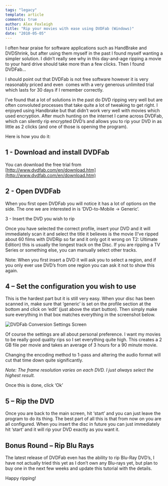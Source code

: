 ```yaml
---
tags: "legacy"
template: article 
comments: true 
author: Alex Foxleigh
title: "Rip your movies with ease using DVDFab (Windows)"
date: "2010-05-05"
---
```


I often hear praise for software applications such as HandBrake and DVDShrink, but after using them myself in the past I found myself wanting a simpler solution. I didn’t really see why in this day-and-age ripping a movie to your hard drive should take more than a few clicks. Then I found DVDFab...

<!-- end -->

I should point out that DVDFab is not free software however it is very reasonably priced and even  comes with a very generous unlimited trial which lasts for 30 days if I remember correctly.

I’ve found that a lot of solutions in the past do DVD ripping very well but are often convoluted processes that take quite a lot of tweaking to get right. I enjoyed using Handbrake but that didn’t work very well with movies which used encryption. After much hunting on the internet I came across DVDFab, which can silently rip encrypted DVD’s and allows you to rip your DVD in as little as 2 clicks (and one of those is opening the program).

Here is how you do it:

## 1 - Download and install DVDFab

You can download the free trial from [http://www.dvdfab.com/en/download.htm](http://www.dvdfab.com/en/download.htm)

## 2 - Open DVDFab

When you first open DVDFab you will notice it has a lot of options on the side. The one we are interested in is ‘DVD-to-Mobile -> Generic’.

3 - Insert the DVD you wish to rip

Once you have selected the correct profile, insert your DVD and it will immediately scan it and select the title it believes is the movie (I’ve ripped about 60 films with DVDRip so far and it only got it wrong on T2: Ultimate Edition) this is usually the longest track on the Disc. If you are ripping a TV Series or something else, you can manually select other tracks.

Note: When you first insert a DVD it will ask you to select a region, and if you only ever use DVD’s from one region you can ask it not to show this again.

## 4 – Set the configuration you wish to use

This is the hardest part but it is still very easy. When your disc has been scanned in, make sure that ‘generic’ is set on the profile section at the bottom and click on ‘edit’ (just above the start button). Then simply make sure everything in that box matches everything in the screenshot below.

![DVDFab Conversion Settings Screen](http://foxleigh.me/wp-content/uploads/2010/05/dvdfab-3.png "DVDFab Conversion Settings Screen")

Of course the settings are all about personal preference. I want my movies to be really good quality rips so I set everything quite high. This creates a 2 GB file per movie and takes an average of 3 hours for a 90 minute movie.

Changing the encoding method to 1-pass and altering the audio format will cut that time down quite significantly.

_Note: The frame resolution varies on each DVD. I just always select the highest result._

Once this is done, click ‘Ok’

## 5 – Rip the DVD

Once you are back to the main screen, hit ‘start’ and you can just leave the program to do its thing. The best part of all this is that from now on you are all configured. When you insert the disc in future you can just immediately hit ‘start’ and it will rip your DVD exactly as you want it.

## Bonus Round – Rip Blu Rays

The latest release of DVDFab even has the ability to rip Blu-Ray DVD’s, I have not actually tried this yet as I don’t own any Blu-rays yet, but plan to buy one in the next few weeks and update this tutorial with the details.

Happy ripping!
